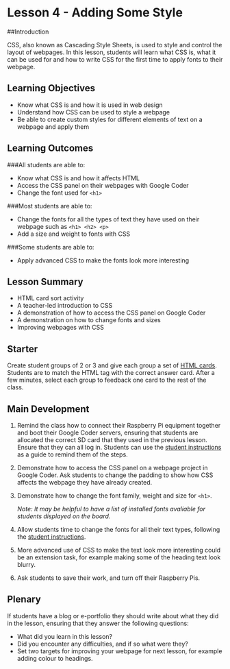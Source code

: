 # Lesson 4 - Adding Some Style

##Introduction

CSS, also known as Cascading Style Sheets, is used to style and control the layout of webpages. In this lesson, students will learn what CSS is, what it can be used for and how to write CSS for the first time to apply fonts to their webpage.

## Learning Objectives

- Know what CSS is and how it is used in web design
- Understand how CSS can be used to style a webpage
- Be able to create custom styles for different elements of text on a webpage and apply them


## Learning Outcomes

###All students are able to:

- Know what CSS is and how it affects HTML
- Access the CSS panel on their webpages with Google Coder
- Change the font used for `<h1>`

###Most students are able to:

- Change the fonts for all the types of text they have used on their webpage such as `<h1> <h2> <p>`
- Add a size and weight to fonts with CSS

###Some students are able to:

- Apply advanced CSS to make the fonts look more interesting


## Lesson Summary

- HTML card sort activity
- A teacher-led introduction to CSS
- A demonstration of how to access the CSS panel on Google Coder
- A demonstration on how to change fonts and sizes
- Improving webpages with CSS


## Starter

Create student groups of 2 or 3 and give each group a set of [HTML cards](files/html-cards.pdf). Students are to match the HTML tag with the correct answer card. After a few minutes, select each group to feedback one card to the rest of the class. 


## Main Development

1. Remind the class how to connect their Raspberry Pi equipment together and boot their Google Coder servers, ensuring that students are allocated the correct SD card that they used in the previous lesson. Ensure that they can all log in. Students can use the [student instructions](worksheet.md) as a guide to remind them of the steps.

2. Demonstrate how to access the CSS panel on a webpage project in Google Coder. Ask students to change the padding to show how CSS affects the webpage they have already created.

3. Demonstrate how to change the font family, weight and size for `<h1>`. 
	
	*Note: It may be helpful to have a list of installed fonts avaliable for students displayed on the board.*

4. Allow students time to change the fonts for all their text types, following the [student instructions](worksheet.md). 

5. More advanced use of CSS to make the text look more interesting could be an extension task, for example making some of the heading text look blurry.

6. Ask students to save their work, and turn off their Raspberry Pis.

## Plenary

If students have a blog or e-portfolio they should write about what they did in the lesson, ensuring that they answer the following questions:

- What did you learn in this lesson?
- Did you encounter any difficulties, and if so what were they?
- Set two targets for improving your webpage for next lesson, for example adding colour to headings.  




